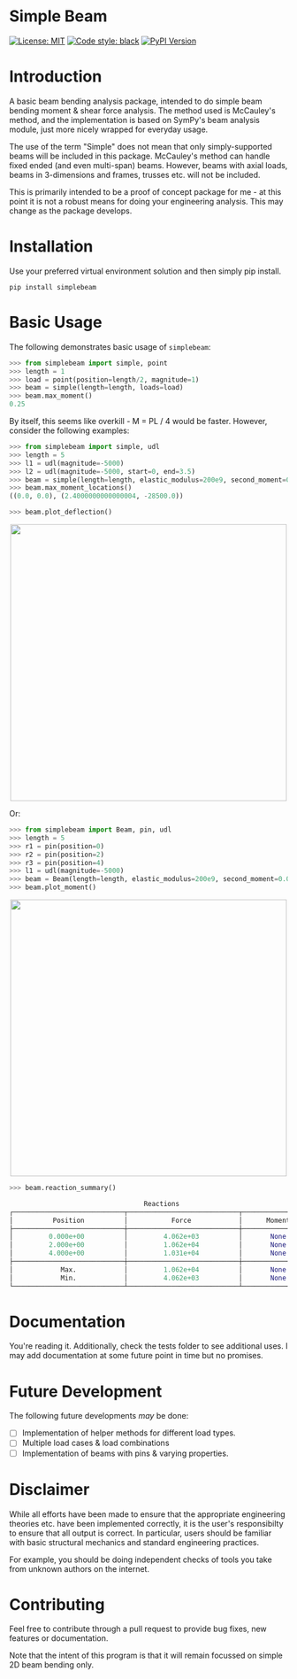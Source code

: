 # Simple Beam

[![License: MIT](https://img.shields.io/badge/License-MIT-blue.svg)](https://opensource.org/licenses/MIT)
[![Code style: black](https://img.shields.io/badge/code%20style-black-000000.svg)](https://github.com/psf/black)
[![PyPI Version](https://img.shields.io/pypi/v/simplebeam)](https://pypi.org/project/simplebeam/)

# Introduction
A basic beam bending analysis package, intended to do simple beam bending moment & shear force analysis. The method used is McCauley's method, and the implementation is based on SymPy's beam analysis module, just more nicely wrapped for everyday usage.

The use of the term "Simple" does not mean that only simply-supported beams will be included in this package. McCauley's method can handle fixed ended (and even multi-span)
 beams. However, beams with axial loads, beams in 3-dimensions and frames, trusses etc. will not be included.

This is primarily intended to be a proof of concept package for me - at this point it is not a robust means for doing your engineering analysis. This may change as the package develops.

# Installation
Use your preferred virtual environment solution and then simply pip install.

```pip install simplebeam```

# Basic Usage
The following demonstrates basic usage of ``simplebeam``:

```python
>>> from simplebeam import simple, point
>>> length = 1
>>> load = point(position=length/2, magnitude=1)
>>> beam = simple(length=length, loads=load)
>>> beam.max_moment()
0.25
```

By itself, this seems like overkill - M = PL / 4 would be faster. However, consider the following examples:

```python
>>> from simplebeam import simple, udl
>>> length = 5
>>> l1 = udl(magnitude=-5000)
>>> l2 = udl(magnitude=-5000, start=0, end=3.5)
>>> beam = simple(length=length, elastic_modulus=200e9, second_moment=0.0001, loads=[l1, l2])
>>> beam.max_moment_locations()
((0.0, 0.0), (2.4000000000000004, -28500.0))

>>> beam.plot_deflection()
```
<p align="center">
  <img src="docs/images/example1.png" width="500"/>
</p>

Or:

```python
>>> from simplebeam import Beam, pin, udl
>>> length = 5
>>> r1 = pin(position=0)
>>> r2 = pin(position=2)
>>> r3 = pin(position=4)
>>> l1 = udl(magnitude=-5000)
>>> beam = Beam(length=length, elastic_modulus=200e9, second_moment=0.0001, restraints=[r1, r2, r3], loads=l1)
>>> beam.plot_moment()
```
<p align="center">
  <img src="docs/images/example2.png" width="500"/>
</p>

```python
>>> beam.reaction_summary()

                                  Reactions                                   
┌────────────────────────────┬────────────────────────────┬───────────────────┐
│          Position          │           Force            │      Moment       │
├────────────────────────────┼────────────────────────────┼───────────────────┤
│         0.000e+00          │         4.062e+03          │       None        │
│         2.000e+00          │         1.062e+04          │       None        │
│         4.000e+00          │         1.031e+04          │       None        │
├────────────────────────────┼────────────────────────────┼───────────────────┤
│            Max.            │         1.062e+04          │       None        │
│            Min.            │         4.062e+03          │       None        │
└────────────────────────────┴────────────────────────────┴───────────────────┘
```

# Documentation
You're reading it. Additionally, check the tests folder to see additional uses. I may add documentation at some future point in time but no promises. 

# Future Development
The following future developments *may* be done:

- [ ] Implementation of helper methods for different load types.
- [ ] Multiple load cases & load combinations
- [ ] Implementation of beams with pins & varying properties.

# Disclaimer
While all efforts have been made to ensure that the appropriate engineering theories etc. have been implemented correctly, it is the user's responsibilty to ensure that all output is correct. In particular, users should be familiar with basic structural mechanics and standard engineering practices.

For example, you should be doing independent checks of tools you take from unknown authors on the internet.

# Contributing
Feel free to contribute through a pull request to provide bug fixes, new features or documentation.

Note that the intent of this program is that it will remain focussed on simple 2D beam bending only.